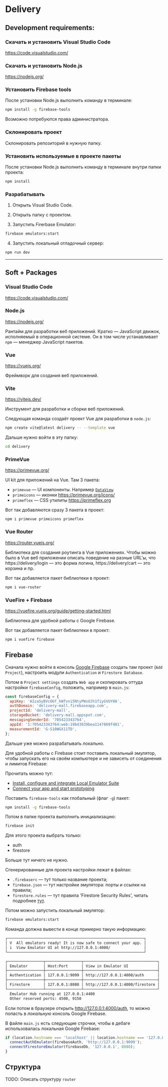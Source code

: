 # Delivery

## Development requirements:

### Скачать и установить Visual Studio Code

https://code.visualstudio.com/

### Скачать и установить Node.js

https://nodejs.org/

### Установить Firebase tools

После установки Node.js выполнить команду в терминале:

```sh
npm install -g firebase-tools
```

Возможно потребуются права администратора.

### Склонировать проект

Склонировать репозиторий в нужную папку.

### Установить используемые в проекте пакеты

После установки Node.js выполнить команду в терминале внутри папки проекта:

```sh
npm install
```

### Разрабатывать

1. Открыть Visual Studio Code.

2. Открыть папку с проектом.

3. Запустить Firerbase Emulator:

```sh
firebase emulators:start
```

4. Запустить локальный отладочный сервер:

```sh
npm run dev
```

---

## Soft + Packages

### Visual Studio Code

https://code.visualstudio.com/

### Node.js

https://nodejs.org/

Рантайм для разработки веб приложений.
Кратко — JavaScript движок, исполняемый в операционной системе.
Он в том числе устанавливает `npm` — менеджер JavaScript пакетов.

### Vue

https://vuejs.org/

Фреймворк для создания веб приложений.

### Vite

https://vitejs.dev/

Инструмент для разработки и сборки веб приложений.

Следующая команда создаёт проект Vue для разработки в `node.js`:

```sh
npm create vite@latest delivery -- --template vue
```

Дальше нужно войти в эту папку:

```sh
cd delivery
```

### PrimeVue

https://primevue.org/

UI kit для приложений на Vue.
Там 3 пакета:

- `primevue` — UI компоненты. Например [`DataView`](https://primevue.org/dataview/)
- `primeicons` — иконки https://primevue.org/icons/
- `primeflex` — CSS утилиты https://primeflex.org

Вот так добавляются сразу 3 пакета в проект:

```
npm i primevue primeicons primeflex
```

### Vue Router

https://router.vuejs.org/

Библиотека для создания роутинга в Vue приложениях.
Чтобы можно было в Vue веб приложении описать поведение на разные URL'ы, что https://delivery/login — это форма логина, https://delivery/cart — это корзина и пр.

Вот так добавляется пакет библиотеки в проект:

```sh
npm i vue-router
```

### VueFire + Firebase

https://vuefire.vuejs.org/guide/getting-started.html

Библиотека для удобной работы с Google Firebase.

Вот так добавляется пакет библиотеки в проект:

```sh
npm i vuefire firebase
```

## Firebase

Сначала нужно войти в консоль [Google Firebase](https://firebase.google.com/) создать там проект (`Add Project`), настроить модули `Authentication` и `Firestore Database`.

Потом в `Project settings` создать `Web app` и скопировать оттуда настройки `firebaseConfig`, положить, например в `main.js`:

```js
const firebaseConfig = {
  apiKey: 'AIzaSyBVcOGf_kWfvni5NtyPWsUJh1fiyGVUY0A',
  authDomain: 'delivery-mall.firebaseapp.com',
  projectId: 'delivery-mall',
  storageBucket: 'delivery-mall.appspot.com',
  messagingSenderId: '705423343764',
  appId: '1:705423343764:web:19b43839bea1147869f481',
  measurementId: 'G-S18WGX11TD',
};
```

Дальше уже можно разрабатывать локально.

Для удобной работы с Firebase стоит поставить локальный эмулятор, чтобы запускать его на своём компьютере и не зависеть от соединения и лимитов Firebase:

Прочитать можно тут:

- [Install, configure and integrate Local Emulator Suite](https://firebase.google.com/docs/emulator-suite/install_and_configure)
- [Connect your app and start prototyping](https://firebase.google.com/docs/emulator-suite/connect_and_prototype)

Поставить `firebase-tools` как глобальный (флаг `-g`) пакет:

```sh
npm install -g firebase-tools
```

Потом в папке проекта выполнить инициализацию:

```sh
firebase init
```

Для этого проекта выбрать только:

- auth
- firestore

Больше тут ничего не нужно.

Сгенерированные для проекта настройки лежат в файлах:

- `.firebaserc` — тут только название проекта;
- `firebase.json` — тут настройки эмулятора: порты и ссылки на правила;
- `firestore.rules` — тут правила 'Firestore Security Rules', читать подробнее [тут](https://firebase.google.com/docs/firestore/security/get-started).

Потом можно запустить локальный эмулятор:

```sh
firebase emulators:start
```

Команда должна вывести в конце примерно такую информацию:

```sh
┌─────────────────────────────────────────────────────────────┐
│ V  All emulators ready! It is now safe to connect your app. │
│ i  View Emulator UI at http://127.0.0.1:4000/               │
└─────────────────────────────────────────────────────────────┘

┌────────────────┬────────────────┬─────────────────────────────────┐
│ Emulator       │ Host:Port      │ View in Emulator UI             │
├────────────────┼────────────────┼─────────────────────────────────┤
│ Authentication │ 127.0.0.1:9099 │ http://127.0.0.1:4000/auth      │
├────────────────┼────────────────┼─────────────────────────────────┤
│ Firestore      │ 127.0.0.1:8080 │ http://127.0.0.1:4000/firestore │
└────────────────┴────────────────┴─────────────────────────────────┘
  Emulator Hub running at 127.0.0.1:4400
  Other reserved ports: 4500, 9150
```

Если потом в браузере открыть http://127.0.0.1:4000/auth, то можно попасть в _локальную_ консоль Google Firebase.

В файле `main.js` есть следующие строчки, чтобы в дебаге использовалась локальная Google Firebase:

```js
if (location.hostname === 'localhost' || location.hostname === '127.0.0.1') {
  connectAuthEmulator(firebaseAuth, 'http://127.0.0.1:9099');
  connectFirestoreEmulator(firebaseDb, '127.0.0.1', 8080);
}
```

## Структура

TODO: Описать структуру `router`
